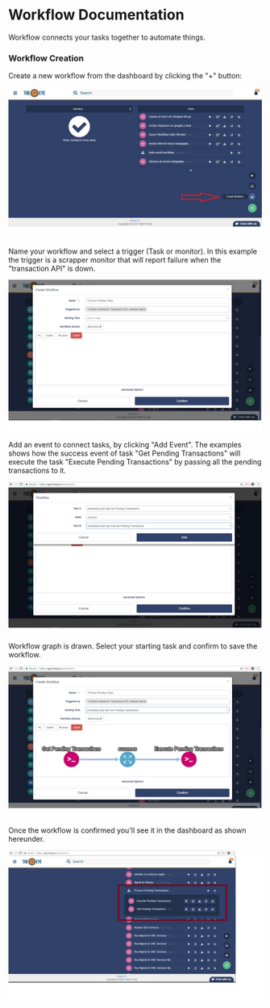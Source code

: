 # Workflow Documentation
Workflow connects your tasks together to automate things.

### Workflow Creation

Create a new workflow from the dashboard by clicking the "+" button:

![](/images/workflow1.jpg)

Name your workflow and select a trigger (Task or monitor). In this example the trigger is a scrapper monitor that will report failure when the "transaction API" is down.

![](/images/workflow2.jpg)

Add an event to connect tasks, by clicking "Add Event". The examples shows how the success event of task "Get Pending Transactions" will execute the task "Execute Pending Transactions" by passing all the pending transactions to it.

![](/images/workflow5.jpg)

Workflow graph is drawn. Select your starting task and confirm to save the workflow.

![](/images/workflow4.jpg)

Once the workflow is confirmed you'll see it in the dashboard as shown hereunder.

![](/images/workflow6.jpg)

